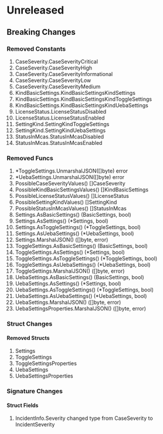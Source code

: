 # Unreleased

## Breaking Changes

### Removed Constants

1. CaseSeverity.CaseSeverityCritical
1. CaseSeverity.CaseSeverityHigh
1. CaseSeverity.CaseSeverityInformational
1. CaseSeverity.CaseSeverityLow
1. CaseSeverity.CaseSeverityMedium
1. KindBasicSettings.KindBasicSettingsKindSettings
1. KindBasicSettings.KindBasicSettingsKindToggleSettings
1. KindBasicSettings.KindBasicSettingsKindUebaSettings
1. LicenseStatus.LicenseStatusDisabled
1. LicenseStatus.LicenseStatusEnabled
1. SettingKind.SettingKindToggleSettings
1. SettingKind.SettingKindUebaSettings
1. StatusInMcas.StatusInMcasDisabled
1. StatusInMcas.StatusInMcasEnabled

### Removed Funcs

1. *ToggleSettings.UnmarshalJSON([]byte) error
1. *UebaSettings.UnmarshalJSON([]byte) error
1. PossibleCaseSeverityValues() []CaseSeverity
1. PossibleKindBasicSettingsValues() []KindBasicSettings
1. PossibleLicenseStatusValues() []LicenseStatus
1. PossibleSettingKindValues() []SettingKind
1. PossibleStatusInMcasValues() []StatusInMcas
1. Settings.AsBasicSettings() (BasicSettings, bool)
1. Settings.AsSettings() (*Settings, bool)
1. Settings.AsToggleSettings() (*ToggleSettings, bool)
1. Settings.AsUebaSettings() (*UebaSettings, bool)
1. Settings.MarshalJSON() ([]byte, error)
1. ToggleSettings.AsBasicSettings() (BasicSettings, bool)
1. ToggleSettings.AsSettings() (*Settings, bool)
1. ToggleSettings.AsToggleSettings() (*ToggleSettings, bool)
1. ToggleSettings.AsUebaSettings() (*UebaSettings, bool)
1. ToggleSettings.MarshalJSON() ([]byte, error)
1. UebaSettings.AsBasicSettings() (BasicSettings, bool)
1. UebaSettings.AsSettings() (*Settings, bool)
1. UebaSettings.AsToggleSettings() (*ToggleSettings, bool)
1. UebaSettings.AsUebaSettings() (*UebaSettings, bool)
1. UebaSettings.MarshalJSON() ([]byte, error)
1. UebaSettingsProperties.MarshalJSON() ([]byte, error)

### Struct Changes

#### Removed Structs

1. Settings
1. ToggleSettings
1. ToggleSettingsProperties
1. UebaSettings
1. UebaSettingsProperties

### Signature Changes

#### Struct Fields

1. IncidentInfo.Severity changed type from CaseSeverity to IncidentSeverity
